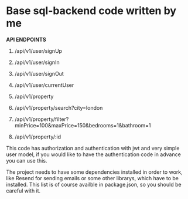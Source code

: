 # Base sql-backend code written by me

**API ENDPOINTS**

1. /api/v1/user/signUp
2. /api/v1/user/signIn
3. /api/v1/user/signOut
4. /api/v1/user/currentUser

5. /api/v1/property
6. /api/v1/property/search?city=london
7. /api/v1/property/filter?minPrice=100&maxPrice=150&bedrooms=1&bathroom=1
8. /api/v1/property/:id

This code has authorization and authentication with jwt and very simple user model, if you would like to have the authentication code in advance you can use this.

The project needs to have some dependencies installed in order to work, like Resend for sending emails or some other librarys, which have to be installed. This list is of course availble in package.json, so you should be careful with it.
